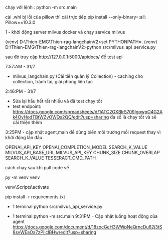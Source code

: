 chạy với lệnh : python -m src.main

cài .whl bị lỗi của pillow thì cài trực tiếp
pip install --only-binary=:all: Pillow==10.3.0

1 - khởi động server milvus docker và chạy service milvus

(venv) D:\Thien-EMG\Thien-rag-langchainV2>set PYTHONPATH=.
(venv) D:\Thien-EMG\Thien-rag-langchainV2>python src/milvus_api_service.py

sau đó truy cập 
http://127.0.0.1:5000/apidocs/ để test api


7:57:AM - 31/7 
- milvus_langchain.py (Cải tiến quản lý Collection) - caching cho collection, tránh tải, giải phóng liên tục

2:46:PM - 31/7
- Sửa lại hầu hết rất nhiều và đã test chạy tốt
- test endpoint:  https://docs.google.com/spreadsheets/d/1ATC2GXBlrS709IgowpO4G2Ak4OyHodTBtWZvOWQs2QQ/edit?usp=sharing
đa số là chạy tốt và sẽ cải thiện thêm 

3:25PM - cập nhật agent,main
để dùng biến môi trường mỗi request thay vì khởi động lần đầu

OPENAI_API_KEY
OPENAI_COMPLETION_MODEL
SEARCH_K_VALUE
MILVUS_API_BASE_URL
MILVUS_API_KEY
CHUNK_SIZE 
CHUNK_OVERLAP
SEARCH_K_VALUE
TESSERACT_CMD_PATH


cách chạy sau khi pull code về

py -m venv venv

venv\Scripts\activate

pip install -r requirements.txt

- 1 terminal python src/milvus_api_service.py

- 1 terminal python -m src.main
9:31PM - Cập nhật luồng hoạt động của agent
https://docs.google.com/document/d/18zocGeH3WWpNeQrncDu62j3tS8svWEaOa7zPIlclBHw/edit?usp=sharing
